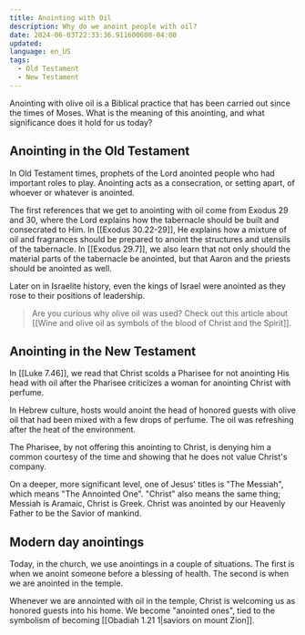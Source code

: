 ```yaml
---
title: Anointing with Oil
description: Why do we anoint people with oil?
date: 2024-06-03T22:33:36.911600600-04:00
updated:
language: en_US
tags:
  - Old Testament
  - New Testament
---
```


Anointing with olive oil is a Biblical practice that has been carried out since the times of Moses. What is the meaning of this anointing, and what significance does it hold for us today?

## Anointing in the Old Testament
In Old Testament times, prophets of the Lord anointed people who had important roles to play. Anointing acts as a consecration, or setting apart, of whoever or whatever is anointed.

The first references that we get to anointing with oil come from Exodus 29 and 30, where the Lord explains how the tabernacle should be built and consecrated to Him. In [[Exodus 30.22-29]], He explains how a mixture of oil and fragrances should be prepared to anoint the structures and utensils of the tabernacle. In [[Exodus 29.7]], we also learn that not only should the material parts of the tabernacle be anointed, but that Aaron and the priests should be anointed as well.

Later on in Israelite history, even the kings of Israel were anointed as they rose to their positions of leadership.

> Are you curious why olive oil was used? Check out this article about [[Wine and olive oil as symbols of the blood of Christ and the Spirit]].

## Anointing in the New Testament

In [[Luke 7.46]], we read that Christ scolds a Pharisee for not anointing His head with oil after the Pharisee criticizes a woman for anointing Christ with perfume.

In Hebrew culture, hosts would anoint the head of honored guests with olive oil that had been mixed with a few drops of perfume. The oil was refreshing after the heat of the environment.

The Pharisee, by not offering this anointing to Christ, is denying him a common courtesy of the time and showing that he does not value Christ's company.

On a deeper, more significant level, one of Jesus' titles is "The Messiah", which means "The Annointed One". "Christ" also means the same thing; Messiah is Aramaic, Christ is Greek. Christ was anointed by our Heavenly Father to be the Savior of mankind.

## Modern day anointings

Today, in the church, we use anointings in a couple of situations. The first is when we anoint someone before a blessing of health. The second is when we are anointed in the temple.

Whenever we are annointed with oil in the temple, Christ is welcoming us as honored guests into his home. We become "anointed ones", tied to the symbolism of becoming [[Obadiah 1.21 1|saviors on mount Zion]].
